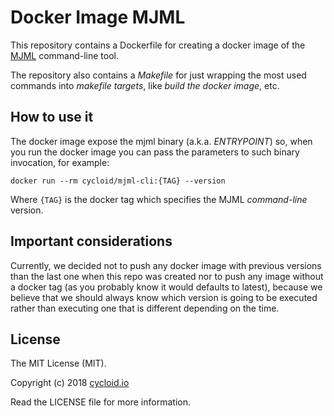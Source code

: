 # Docker Image MJML

This repository contains a Dockerfile for creating a docker image of the [MJML](https://mjml.io) command-line tool.

The repository also contains a _Makefile_ for just wrapping the most used commands into _makefile targets_, like _build the docker image_, etc.

## How to use it

The docker image expose the mjml binary (a.k.a. _ENTRYPOINT_) so, when you run the docker image you can pass the parameters to such binary invocation, for example:

`docker run --rm cycloid/mjml-cli:{TAG} --version`

Where `{TAG}` is the docker tag which specifies the MJML _command-line_ version.

## Important considerations

Currently, we decided not to push any docker image with previous versions than the last one when this repo was created nor to push any image without a docker tag (as you probably know it would defaults to latest), because we believe that we should always know which version is going to be executed rather than executing one that is different depending on the time.


## License


The MIT License (MIT).

Copyright (c) 2018 [cycloid.io](https://cycloid.io)

Read the LICENSE file for more information.
